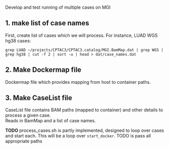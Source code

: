 Develop and test running of multiple cases on MGI

## 1. make list of case names
First, create list of cases which we will process.  For instance, LUAD WGS hg38 cases:
```
grep LUAD ~/projects/CPTAC3/CPTAC3.catalog/MGI.BamMap.dat | grep WGS | grep hg38 | cut -f 2 | sort -u | head > dat/case_names.dat
```

## 2. Make Dockermap file
Dockermap file which provides mapping from host to container paths.  

## 3. Make CaseList file 
CaseList file contains BAM paths (mapped to container) and other details to process a given case.  
Reads in BamMap and a list of case names.


**TODO**
process_cases.sh is partly implemented, designed to loop over cases and start each.
This will be a loop over `start_docker`.  TODO is pass all appropriate paths


